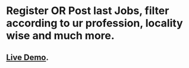 # Register OR Post last Jobs, filter according to ur profession, locality wise and much more.

## [Live Demo](https://www.google.com/).
